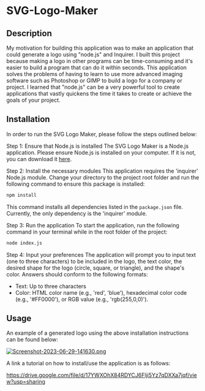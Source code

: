 # SVG-Logo-Maker

## Description
My motivation for building this application was to make an application that could generate a logo using "node.js" and Inquirer. I built this project because making a logo in other programs can be time-consuming and it's easier to build a program that can do it within seconds. This application solves the problems of having to learn to use more advanced imaging software such as Photoshop or GIMP to build a logo for a company or project. I learned that "node.js" can be a very powerful tool to create applications that vastly quickens the time it takes to create or achieve the goals of your project.

## Installation
In order to run the SVG Logo Maker, please follow the steps outlined below:

Step 1: Ensure that Node.js is installed
The SVG Logo Maker is a Node.js application. Please ensure Node.js is installed on your computer. If it is not, you can download it [here](https://nodejs.org/en/download/).

Step 2: Install the necessary modules
This application requires the 'inquirer' Node.js module. Change your directory to the project root folder and run the following command to ensure this package is installed:

```bash
npm install
```
This command installs all dependencies listed in the `package.json` file. Currently, the only dependency is the 'inquirer' module.

Step 3: Run the application
To start the application, run the following command in your terminal while in the root folder of the project:

```bash
node index.js
```

Step 4: Input your preferences
The application will prompt you to input text (one to three characters) to be included in the logo, the text color, the desired shape for the logo (circle, square, or triangle), and the shape's color. Answers should conform to the following formats:
- Text: Up to three characters
- Color: HTML color name (e.g., 'red', 'blue'), hexadecimal color code (e.g., '#FF0000'), or RGB value (e.g., 'rgb(255,0,0)').

## Usage

An example of a generated logo using the above installation instructions can be found below:

[![Screenshot-2023-06-29-141630.png](https://i.postimg.cc/pdRmRtCQ/Screenshot-2023-06-29-141630.png)](https://postimg.cc/w14qQZS3)

A link a tutorial on how to install/use the application is as follows:

https://drive.google.com/file/d/17YWXOhX84RDYCJ6Flji5Yz7qDXXa7jqf/view?usp=sharing

